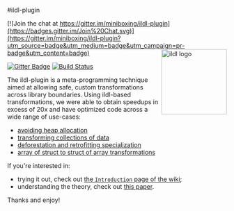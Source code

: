 #ildl-plugin

[![Join the chat at https://gitter.im/miniboxing/ildl-plugin](https://badges.gitter.im/Join%20Chat.svg)](https://gitter.im/miniboxing/ildl-plugin?utm_source=badge&utm_medium=badge&utm_campaign=pr-badge&utm_content=badge)
<img src="http://scala-miniboxing.org/images/ildl-logo.png" alt="ildl logo" width="150" align="right">

[![Gitter Badge](https://badges.gitter.im/Join%20Chat.svg)](https://gitter.im/miniboxing/ildl-plugin)
[![Build Status](https://travis-ci.org/miniboxing/ildl-plugin.svg)](https://travis-ci.org/miniboxing/ildl-plugin?branch=master)

The ildl-plugin is a meta-programming technique aimed at allowing safe, custom transformations across library boundaries. Using ildl-based transformations, we were able to obtain speedups in excess of 20x and have optimized code across a wide range of use-cases:

 * [avoiding heap allocation](https://github.com/miniboxing/ildl-plugin/wiki/Sample-~-Data-Encoding)
 * [transforming collections of data](https://github.com/miniboxing/ildl-plugin/wiki/Sample-~-Efficient-Collections)
 * [deforestation and retrofitting specialization](https://github.com/miniboxing/ildl-plugin/wiki/Sample-~-Deforestation)
 * [array of struct to struct of array transformations](https://github.com/miniboxing/ildl-plugin/wiki/Sample-~-Array-of-Struct)

If you're interested in:
 * trying it out, check out [the `Introduction` page of the wiki](https://github.com/miniboxing/ildl-plugin/wiki/Tutorial-~-Introduction);
 * understanding the theory, check out [this paper](http://infoscience.epfl.ch/record/207050?ln=en).

Thanks and enjoy!
